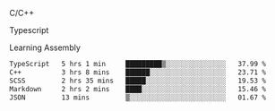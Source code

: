 <p>C/C++</p>
<p> Typescript</p>
<p>Learning Assembly</p>

<!--START_SECTION:waka-->

```txt
TypeScript   5 hrs 1 min     █████████▒░░░░░░░░░░░░░░░   37.99 %
C++          3 hrs 8 mins    ██████░░░░░░░░░░░░░░░░░░░   23.71 %
SCSS         2 hrs 35 mins   █████░░░░░░░░░░░░░░░░░░░░   19.53 %
Markdown     2 hrs 2 mins    ████░░░░░░░░░░░░░░░░░░░░░   15.46 %
JSON         13 mins         ▒░░░░░░░░░░░░░░░░░░░░░░░░   01.67 %
```

<!--END_SECTION:waka-->
